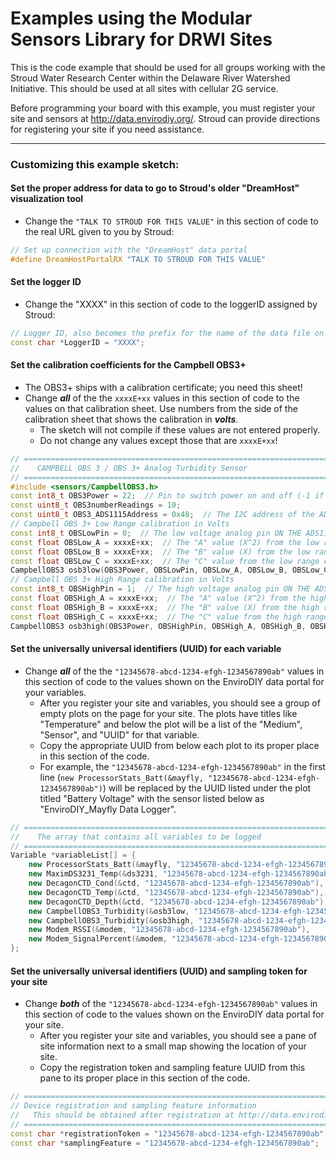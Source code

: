 # Examples using the Modular Sensors Library for DRWI Sites

This is the code example that should be used for all groups working with the Stroud Water Research Center within the Delaware River Watershed Initiative.  This should be used at all sites with cellular 2G service.

Before programming your board with this example, you must register your site and sensors at http://data.envirodiy.org/.  Stroud can provide directions for registering your site if you need assistance.

____

### Customizing this example sketch:


#### Set the proper address for data to go to Stroud's older "DreamHost" visualization tool

- Change the ```"TALK TO STROUD FOR THIS VALUE"``` in this section of code to the real URL given to you by Stroud:

```cpp
// Set up connection with the "DreamHost" data portal
#define DreamHostPortalRX "TALK TO STROUD FOR THIS VALUE"
```

#### Set the logger ID

- Change the "XXXX" in this section of code to the loggerID assigned by Stroud:

```cpp
// Logger ID, also becomes the prefix for the name of the data file on SD card
const char *LoggerID = "XXXX";
```

#### Set the calibration coefficients for the Campbell OBS3+

 - The OBS3+ ships with a calibration certificate; you need this sheet!
 - Change _**all**_ of the the ```xxxxE+xx``` values in this section of code to the values on that calibration sheet.  Use numbers from the side of the calibration sheet that shows the calibration in _**volts**_.
    - The sketch will not compile if these values are not entered properly.
    - Do not change any values except those that are ```xxxxE+xx```!

```cpp
// ==========================================================================
//    CAMPBELL OBS 3 / OBS 3+ Analog Turbidity Sensor
// ==========================================================================
#include <sensors/CampbellOBS3.h>
const int8_t OBS3Power = 22;  // Pin to switch power on and off (-1 if unconnected)
const uint8_t OBS3numberReadings = 10;
const uint8_t OBS3_ADS1115Address = 0x48;  // The I2C address of the ADS1115 ADC
// Campbell OBS 3+ Low Range calibration in Volts
const int8_t OBSLowPin = 0;  // The low voltage analog pin ON THE ADS1115 (NOT the Arduino Pin Number)
const float OBSLow_A = xxxxE+xx;  // The "A" value (X^2) from the low range calibration
const float OBSLow_B = xxxxE+xx;  // The "B" value (X) from the low range calibration
const float OBSLow_C = xxxxE+xx;  // The "C" value from the low range calibration
CampbellOBS3 osb3low(OBS3Power, OBSLowPin, OBSLow_A, OBSLow_B, OBSLow_C, OBS3_ADS1115Address, OBS3numberReadings);
// Campbell OBS 3+ High Range calibration in Volts
const int8_t OBSHighPin = 1;  // The high voltage analog pin ON THE ADS1115 (NOT the Arduino Pin Number)
const float OBSHigh_A = xxxxE+xx;  // The "A" value (X^2) from the high range calibration
const float OBSHigh_B = xxxxE+xx;  // The "B" value (X) from the high range calibration
const float OBSHigh_C = xxxxE+xx;  // The "C" value from the high range calibration
CampbellOBS3 osb3high(OBS3Power, OBSHighPin, OBSHigh_A, OBSHigh_B, OBSHigh_C, OBS3_ADS1115Address, OBS3numberReadings);
```

#### Set the universally universal identifiers (UUID) for each variable

- Change _**all**_ of the the ```"12345678-abcd-1234-efgh-1234567890ab"``` values in this section of code to the values shown on the EnviroDIY data portal for your variables.
    - After you register your site and variables, you should see a group of empty plots on the page for your site.  The plots have titles like "Temperature" and below the plot will be a list of the "Medium", "Sensor", and "UUID" for that variable.
    - Copy the appropriate UUID from below each plot to its proper place in this section of the code.
    - For example, the ```"12345678-abcd-1234-efgh-1234567890ab"``` in the first line (```new ProcessorStats_Batt(&mayfly, "12345678-abcd-1234-efgh-1234567890ab")```) will be replaced by the UUID listed under the plot titled "Battery Voltage" with the sensor listed below as "EnviroDIY_Mayfly Data Logger".

```cpp
// ==========================================================================
//    The array that contains all variables to be logged
// ==========================================================================
Variable *variableList[] = {
    new ProcessorStats_Batt(&mayfly, "12345678-abcd-1234-efgh-1234567890ab"),
    new MaximDS3231_Temp(&ds3231, "12345678-abcd-1234-efgh-1234567890ab"),
    new DecagonCTD_Cond(&ctd, "12345678-abcd-1234-efgh-1234567890ab"),
    new DecagonCTD_Temp(&ctd, "12345678-abcd-1234-efgh-1234567890ab"),
    new DecagonCTD_Depth(&ctd, "12345678-abcd-1234-efgh-1234567890ab"),
    new CampbellOBS3_Turbidity(&osb3low, "12345678-abcd-1234-efgh-1234567890ab", "TurbLow"),
    new CampbellOBS3_Turbidity(&osb3high, "12345678-abcd-1234-efgh-1234567890ab", "TurbHigh"),
    new Modem_RSSI(&modem, "12345678-abcd-1234-efgh-1234567890ab"),
    new Modem_SignalPercent(&modem, "12345678-abcd-1234-efgh-1234567890ab"),
};
```

#### Set the universally universal identifiers (UUID) and sampling token for your site
- Change _**both**_ of the ```"12345678-abcd-1234-efgh-1234567890ab"``` values in this section of code to the values shown on the EnviroDIY data portal for your site.
    - After you register your site and variables, you should see a pane of site information next to a small map showing the location of your site.
    - Copy the registration token and sampling feature UUID from this pane to its proper place in this section of the code.

```cpp
// ==========================================================================
// Device registration and sampling feature information
//   This should be obtained after registration at http://data.envirodiy.org
// ==========================================================================
const char *registrationToken = "12345678-abcd-1234-efgh-1234567890ab";   // Device registration token
const char *samplingFeature = "12345678-abcd-1234-efgh-1234567890ab";     // Sampling feature UUID
```

